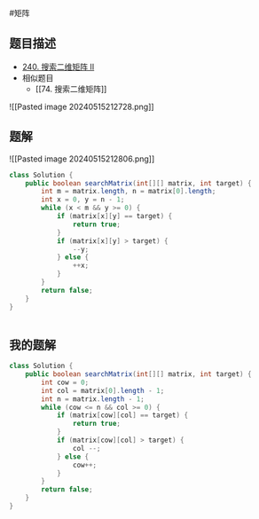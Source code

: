 #矩阵 
## 题目描述

* [240. 搜索二维矩阵 II](https://leetcode.cn/problems/search-a-2d-matrix-ii/)
* 相似题目
	* [[74. 搜索二维矩阵]]

![[Pasted image 20240515212728.png]]

## 题解

![[Pasted image 20240515212806.png]]

```java
class Solution {
    public boolean searchMatrix(int[][] matrix, int target) {
        int m = matrix.length, n = matrix[0].length;
        int x = 0, y = n - 1;
        while (x < m && y >= 0) {
            if (matrix[x][y] == target) {
                return true;
            }
            if (matrix[x][y] > target) {
                --y;
            } else {
                ++x;
            }
        }
        return false;
    }
}
 
```

## 我的题解

```java
class Solution {
    public boolean searchMatrix(int[][] matrix, int target) {
        int cow = 0;
        int col = matrix[0].length - 1;
        int n = matrix.length - 1;
        while (cow <= n && col >= 0) {
            if (matrix[cow][col] == target) {
                return true;
            }
            if (matrix[cow][col] > target) {
                col --;
            } else {
                cow++;
            }
        }
        return false;
    }
} 
```

